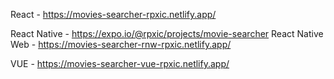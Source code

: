 React - https://movies-searcher-rpxic.netlify.app/

React Native - https://expo.io/@rpxic/projects/movie-searcher
React Native Web - https://movies-searcher-rnw-rpxic.netlify.app/

VUE - https://movies-searcher-vue-rpxic.netlify.app/
